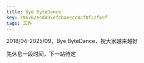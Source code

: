 ```yaml
---
title: Bye ByteDance
key: 796762eed495ef4baeecc8cf0f22f69f
tags: 工作
---
```


2018/04-2025/09，Bye ByteDance，祝大家越来越好

先休息一段时间，下一站待定

<!--more-->
